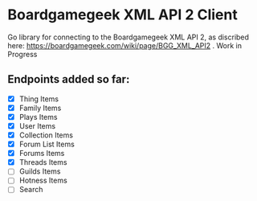 # Boardgamegeek XML API 2 Client
Go library for connecting to the Boardgamegeek XML API 2, as discribed here: https://boardgamegeek.com/wiki/page/BGG_XML_API2 . Work in Progress

## Endpoints added so far:
- [x] Thing Items
- [x] Family Items
- [x] Plays Items
- [x] User Items
- [x] Collection Items
- [x] Forum List Items
- [x] Forums Items
- [x] Threads Items
- [ ] Guilds Items
- [ ] Hotness Items
- [ ] Search
